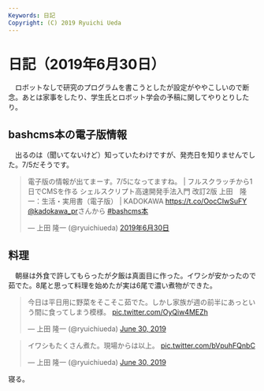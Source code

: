```yaml
---
Keywords: 日記
Copyright: (C) 2019 Ryuichi Ueda
---
```


# 日記（2019年6月30日）

　ロボットなしで研究のプログラムを書こうとしたが設定がややこしいので断念。あとは家事をしたり、学生氏とロボット学会の予稿に関してやりとりしたり。

## bashcms本の電子版情報

　出るのは（聞いてないけど）知っていたわけですが、発売日を知りませんでした。7/5だそうです。

<blockquote class="twitter-tweet" data-lang="ja"><p lang="ja" dir="ltr">電子版の情報が出てまーす。7/5になってますね。 | フルスクラッチから1日でCMSを作る シェルスクリプト高速開発手法入門 改訂2版 上田　隆一：生活・実用書（電子版） | KADOKAWA <a href="https://t.co/OocCIwSuFY">https://t.co/OocCIwSuFY</a> <a href="https://twitter.com/kadokawa_PR?ref_src=twsrc%5Etfw">@kadokawa_pr</a>さんから <a href="https://twitter.com/hashtag/bashcms%E6%9C%AC?src=hash&amp;ref_src=twsrc%5Etfw">#bashcms本</a></p>&mdash; 上田 隆一 (@ryuichiueda) <a href="https://twitter.com/ryuichiueda/status/1145145789804503041?ref_src=twsrc%5Etfw">2019年6月30日</a></blockquote>
<script async src="https://platform.twitter.com/widgets.js" charset="utf-8"></script>

## 料理

　朝昼は外食で許してもらったが夕飯は真面目に作った。イワシが安かったので茹でた。8尾と思って料理を始めたが実は6尾で濃い煮物ができた。

<blockquote class="twitter-tweet" data-partner="tweetdeck"><p lang="ja" dir="ltr">今日は平日用に野菜をそこそこ茹でた。しかし家族が週の前半にあっという間に食ってしまう模様。 <a href="https://t.co/OyQiw4MEZh">pic.twitter.com/OyQiw4MEZh</a></p>&mdash; 上田 隆一 (@ryuichiueda) <a href="https://twitter.com/ryuichiueda/status/1145326473101758464?ref_src=twsrc%5Etfw">June 30, 2019</a></blockquote>
<script async src="https://platform.twitter.com/widgets.js" charset="utf-8"></script>

<blockquote class="twitter-tweet" data-partner="tweetdeck"><p lang="ja" dir="ltr">イワシもたくさん煮た。現場からは以上。 <a href="https://t.co/bVpuhFQnbC">pic.twitter.com/bVpuhFQnbC</a></p>&mdash; 上田 隆一 (@ryuichiueda) <a href="https://twitter.com/ryuichiueda/status/1145326594065436673?ref_src=twsrc%5Etfw">June 30, 2019</a></blockquote>
<script async src="https://platform.twitter.com/widgets.js" charset="utf-8"></script>


寝る。
